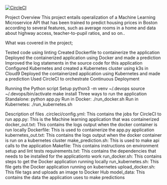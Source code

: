 [![CircleCI](https://circleci.com/gh/CloudEngineer20/Udacity-Devops_Project-4/tree/main.svg?style=svg)](https://circleci.com/gh/CloudEngineer20/Udacity-Devops_Project-4/tree/main)


Project Overview
This project entails operalization of  a Machine Learning Microservice API that has been trained to predict housing prices in Boston according to several features, such as average rooms in a home and data about highway access, teacher-to-pupil ratios, and so on..

What was covered in the project;

Tested code using linting
Created Dockerfile to containerize the application
Deployed the containerized application using Docker and made a prediction
Improved the log statements in the source code for this application
Configured Kubernetes and created a Kubernetes cluster using k3s in Cloud9
Deployed the containerized application using Kubernetes and made a prediction
Used CircleCI to orchestrate Continuous Deployment

Running the Python script
Setup
python3 -m venv ~/.devops
source ~/.devops/bin/activate
make install
Three ways to run the application
Standalone: python app.py
Run in Docker: ./run_docker.sh
Run in Kubernetes: ./run_kubernetes.sh

Description of files
.circleci/config.yml: This contains the jobs for CircleCI to run
app.py: This is the Machine learning application that was containerized
docker_out.txt: This contains the logs output when the docker container is run locally
Dockerfile: This is used to containerize the app.py application
kubernetes_out.txt: This contains the logs output when the docker container is run on a kubernetes cluster
make_prediction.sh: This is used to make api calls to the application
Makefile: This contains instructions on environment setup and lint tests
requirements.txt: This contains the dependencies that needs to be installed for the applicationto work
run_docker.sh: This contains steps to get the Docker application running locally
run_kubernetes.sh: This file gets the Docker application running on kubernetes
upload_docker.sh: This file tags and uploads an image to Docker Hub
model_data: This contains the data the application uses to make predictions
